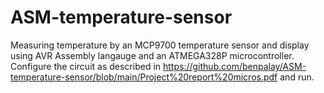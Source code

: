 # ASM-temperature-sensor
Measuring temperature by an MCP9700 temperature sensor and display using AVR Assembly langauge and an ATMEGA328P microcontroller. 
Configure the circuit as described in https://github.com/benpalay/ASM-temperature-sensor/blob/main/Project%20report%20micros.pdf and run. 
